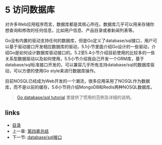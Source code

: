 # 5 访问数据库
对许多Web应用程序而言，数据库都是其核心所在。数据库几乎可以用来存储你想查询和修改的任何信息，比如用户信息、产品目录或者新闻列表等。

Go没有内置的驱动支持任何的数据库，但是Go定义了database/sql接口，用户可以基于驱动接口开发相应数据库的驱动，5.1小节里面介绍Go设计的一些驱动，介绍Go是如何设计数据库驱动接口的。5.2至5.4小节介绍目前使用的比较多的一些关系型数据驱动以及如何使用，5.5小节介绍我自己开发一个ORM库，基于database/sql标准接口开发的，可以兼容几乎所有支持database/sql的数据库驱动，可以方便的使用Go style来进行数据库操作。

目前NOSQL已经成为Web开发的一个潮流，很多应用采用了NOSQL作为数据库，而不是以前的缓存，5.6小节将介绍MongoDB和Redis两种NOSQL数据库。

>[Go database/sql tutorial](http://go-database-sql.org/) 里提供了惯用的范例及详细的说明。

## links
   * [目录](<preface.md>)
   * 上一章: [第四章总结](<04.6.md>)
   * 下一节: [database/sql接口](<05.1.md>)
